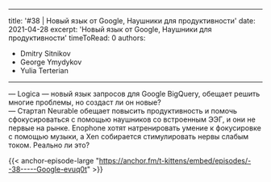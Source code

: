 
---
title: '#38 | Новый язык от Google, Наушники для продуктивности'
date: 2021-04-28
excerpt: 'Новый язык от Google, Наушники для продуктивности'
timeToRead: 0
authors:
  - Dmitry Sitnikov
  - George Ymydykov
  - Yulia Terterian
---

— Logica — новый язык запросов для Google BigQuery, обещает решить многие проблемы, но создаст ли он новые?<br/>
— Стартап Neurable обещает повысить продуктивность и помочь сфокусироваться с помощью наушников со встроенным ЭЭГ, и они не первые на рынке. Enophone хотят натренировать умение к фокусировке с помощью музыки, а Xen собирается стимулировать нервы слабым током. Реально ли это? 

{{< anchor-episode-large "https://anchor.fm/t-kittens/embed/episodes/--38-----Google-evuq0t" >}}
